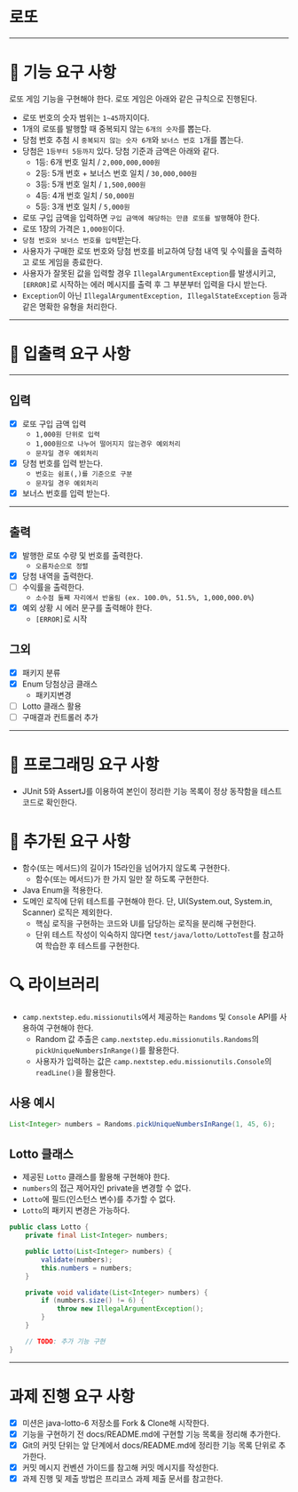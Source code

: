 # 로또

---

# 🚨 기능 요구 사항

로또 게임 기능을 구현해야 한다. 로또 게임은 아래와 같은 규칙으로 진행된다.

- 로또 번호의 숫자 범위는 `1~45`까지이다.
- 1개의 로또를 발행할 때 중복되지 않는 `6개의 숫자`를 뽑는다.
- 당첨 번호 추첨 시 `중복되지 않는 숫자 6개`와 `보너스 번호 1`개를 뽑는다.
- 당첨은 `1등부터 5등까지` 있다. 당첨 기준과 금액은 아래와 같다.
  - 1등: 6개 번호 일치 / `2,000,000,000원`
  - 2등: 5개 번호 + 보너스 번호 일치 / `30,000,000원`
  - 3등: 5개 번호 일치 / `1,500,000원`
  - 4등: 4개 번호 일치 / `50,000원`
  - 5등: 3개 번호 일치 / `5,000원`
 - 로또 구입 금액을 입력하면 `구입 금액에 해당하는 만큼 로또를 발행`해야 한다.
 - 로또 1장의 가격은 `1,000원`이다.
 - `당첨 번호와 보너스 번호를 입력`받는다.
 - 사용자가 구매한 로또 번호와 당첨 번호를 비교하여 당첨 내역 및 수익률을 출력하고 로또 게임을 종료한다.
 - 사용자가 잘못된 값을 입력할 경우 `IllegalArgumentException`를 발생시키고, `[ERROR]`로 시작하는 에러 메시지를 출력 후 그 부분부터 입력을 다시 받는다.
 - `Exception`이 아닌 `IllegalArgumentException, IllegalStateException` 등과 같은 명확한 유형을 처리한다.

---

# 📮 입출력 요구 사항

---

## 입력

- [X] 로또 구입 금액 입력
    - `1,000원 단위로 입력`
    - `1,000원으로 나누어 떨어지지 않는경우 예외처리`
    - `문자일 경우 예외처리`
- [X] 당첨 번호를 입력 받는다.
    - `번호는 쉼표(,)를 기준으로 구분`
    - `문자일 경우 예외처리`
- [X] 보너스 번호를 입력 받는다.

---

## 출력

- [X] 발행한 로또 수량 및 번호를 출력한다.
    - `오름차순으로 정렬`
- [X] 당첨 내역을 출력한다.
- [ ] 수익률을 출력한다.
    - `소수점 둘째 자리에서 반올림 (ex. 100.0%, 51.5%, 1,000,000.0%`)
- [X] 예외 상황 시 에러 문구를 출력해야 한다.
    - `[ERROR]`로 시작

## 그외

- [x] 패키지 분류
- [x] Enum 당첨상금 클래스
    - 패키지변경
- [ ] Lotto 클래스 활용
- [ ] 구매결과 컨트롤러 추가

---

# 🎯 프로그래밍 요구 사항

- JUnit 5와 AssertJ를 이용하여 본인이 정리한 기능 목록이 정상 동작함을 테스트 코드로 확인한다.

# 🚀 추가된 요구 사항

- 함수(또는 메서드)의 길이가 15라인을 넘어가지 않도록 구현한다.
  - 함수(또는 메서드)가 한 가지 일만 잘 하도록 구현한다.
- Java Enum을 적용한다.
- 도메인 로직에 단위 테스트를 구현해야 한다. 단, UI(System.out, System.in, Scanner) 로직은 제외한다.
  - 핵심 로직을 구현하는 코드와 UI를 담당하는 로직을 분리해 구현한다.
  - 단위 테스트 작성이 익숙하지 않다면 `test/java/lotto/LottoTest`를 참고하여 학습한 후 테스트를 구현한다.

# 🔍 라이브러리

- `camp.nextstep.edu.missionutils`에서 제공하는 `Randoms` 및 `Console`
  API를 사용하여 구현해야 한다.
  - Random 값 추출은 `camp.nextstep.edu.missionutils.Randoms`의 `pickUniqueNumbersInRange()`를 활용한다.
  - 사용자가 입력하는 값은 `camp.nextstep.edu.missionutils.Console`의 `readLine()`을 활용한다.

## 사용 예시

```java
List<Integer> numbers = Randoms.pickUniqueNumbersInRange(1, 45, 6);
```

## Lotto 클래스

- 제공된 `Lotto` 클래스를 활용해 구현해야 한다.
- `numbers`의 접근 제어자인 private을 변경할 수 없다.
- `Lotto`에 필드(인스턴스 변수)를 추가할 수 없다.
- `Lotto`의 패키지 변경은 가능하다.

```java
public class Lotto {
    private final List<Integer> numbers;

    public Lotto(List<Integer> numbers) {
        validate(numbers);
        this.numbers = numbers;
    }

    private void validate(List<Integer> numbers) {
        if (numbers.size() != 6) {
            throw new IllegalArgumentException();
        }
    }

    // TODO: 추가 기능 구현
}
```



---

# 과제 진행 요구 사항
- [x] 미션은 java-lotto-6 저장소를 Fork & Clone해 시작한다.
- [x] 기능을 구현하기 전 docs/README.md에 구현할 기능 목록을 정리해 추가한다.
- [x] Git의 커밋 단위는 앞 단계에서 docs/README.md에 정리한 기능 목록 단위로 추가한다.
- [x] 커밋 메시지 컨벤션 가이드를 참고해 커밋 메시지를 작성한다.
- [x] 과제 진행 및 제출 방법은 프리코스 과제 제출 문서를 참고한다.
